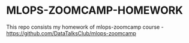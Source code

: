# MLOPS-ZOOMCAMP-HOMEWORK
This repo consists my homework of mlops-zoomcamp course - https://github.com/DataTalksClub/mlops-zoomcamp
